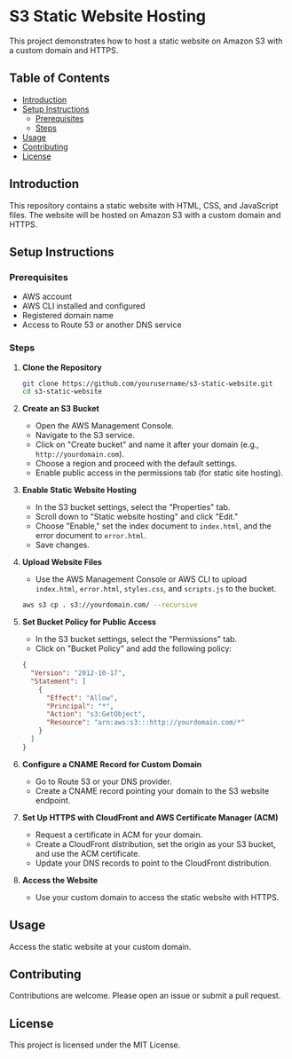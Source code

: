# S3 Static Website Hosting

This project demonstrates how to host a static website on Amazon S3 with a custom domain and HTTPS.

## Table of Contents

- [Introduction](#introduction)
- [Setup Instructions](#setup-instructions)
  - [Prerequisites](#prerequisites)
  - [Steps](#steps)
- [Usage](#usage)
- [Contributing](#contributing)
- [License](#license)

## Introduction

This repository contains a static website with HTML, CSS, and JavaScript files. The website will be hosted on Amazon S3 with a custom domain and HTTPS.

## Setup Instructions

### Prerequisites

- AWS account
- AWS CLI installed and configured
- Registered domain name
- Access to Route 53 or another DNS service

### Steps

1. **Clone the Repository**
    ```sh
    git clone https://github.com/yourusername/s3-static-website.git
    cd s3-static-website
    ```

2. **Create an S3 Bucket**
    - Open the AWS Management Console.
    - Navigate to the S3 service.
    - Click on "Create bucket" and name it after your domain (e.g., `http://yourdomain.com`).
    - Choose a region and proceed with the default settings.
    - Enable public access in the permissions tab (for static site hosting).

3. **Enable Static Website Hosting**
    - In the S3 bucket settings, select the "Properties" tab.
    - Scroll down to "Static website hosting" and click "Edit."
    - Choose "Enable," set the index document to `index.html`, and the error document to `error.html`.
    - Save changes.

4. **Upload Website Files**
    - Use the AWS Management Console or AWS CLI to upload `index.html`, `error.html`, `styles.css`, and `scripts.js` to the bucket.

    ```sh
    aws s3 cp . s3://yourdomain.com/ --recursive
    ```

5. **Set Bucket Policy for Public Access**
    - In the S3 bucket settings, select the "Permissions" tab.
    - Click on "Bucket Policy" and add the following policy:

    ```json
    {
      "Version": "2012-10-17",
      "Statement": [
        {
          "Effect": "Allow",
          "Principal": "*",
          "Action": "s3:GetObject",
          "Resource": "arn:aws:s3:::http://yourdomain.com/*"
        }
      ]
    }
    ```

6. **Configure a CNAME Record for Custom Domain**
    - Go to Route 53 or your DNS provider.
    - Create a CNAME record pointing your domain to the S3 website endpoint.

7. **Set Up HTTPS with CloudFront and AWS Certificate Manager (ACM)**
    - Request a certificate in ACM for your domain.
    - Create a CloudFront distribution, set the origin as your S3 bucket, and use the ACM certificate.
    - Update your DNS records to point to the CloudFront distribution.

8. **Access the Website**
    - Use your custom domain to access the static website with HTTPS.

## Usage

Access the static website at your custom domain.

## Contributing

Contributions are welcome. Please open an issue or submit a pull request.

## License

This project is licensed under the MIT License.